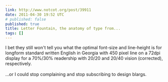 ```yaml
---
link: http://www.notcot.org/post/39911
date: 2011-04-30 19:52 UTC
# published: false
published: true
title: Letter Fountain, the anatomy of type from...
tags: []
---
```


I bet they still won't tell you what the optimal font-size and line-height is for longform standard written English in Georgia with 450 pixel line on a 72dpi display for a 70%/30% readership with 20/20 and 20/40 vision (corrected), respectively. <br><br>...or I could stop complaining and stop subscribing to design blargs.
